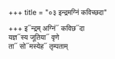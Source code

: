 +++
title = "०३ इन्द्रमग्निं कविच्छदा"

+++
इ᳓न्द्रम् अग्निं᳓ कविछ᳓दा  
यज्ञ᳓स्य जूतिया᳓ वृणे  
ता᳓ सो᳓मस्येह᳓ तृम्पताम्